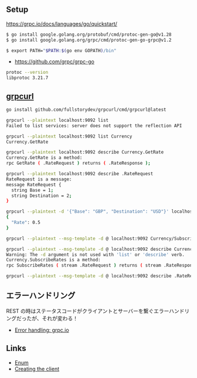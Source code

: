 ## Setup

https://grpc.io/docs/languages/go/quickstart/

```sh
$ go install google.golang.org/protobuf/cmd/protoc-gen-go@v1.28
$ go install google.golang.org/grpc/cmd/protoc-gen-go-grpc@v1.2

$ export PATH="$PATH:$(go env GOPATH)/bin"
```

- https://github.com/grpc/grpc-go

```sh
protoc --version
libprotoc 3.21.7
```

## [grpcurl](https://github.com/fullstorydev/grpcurl)

```sh
go install github.com/fullstorydev/grpcurl/cmd/grpcurl@latest

grpcurl --plaintext localhost:9092 list
Failed to list services: server does not support the reflection API

grpcurl --plaintext localhost:9092 list Currency
Currency.GetRate

grpcurl --plaintext localhost:9092 describe Currency.GetRate
Currency.GetRate is a method:
rpc GetRate ( .RateRequest ) returns ( .RateResponse );

grpcurl --plaintext localhost:9092 describe .RateRequest
RateRequest is a message:
message RateRequest {
  string Base = 1;
  string Destination = 2;
}

grpcurl --plaintext -d '{"Base": "GBP", "Destination": "USD"}' localhost:9092 Currency.GetRate
{
  "Rate": 0.5
}
```

```sh
grpcurl --plaintext --msg-template -d @ localhost:9092 Currency/SubscribeRates

grpcurl --plaintext --msg-template -d @ localhost:9092 describe Currency.SubscribeRates
Warning: The -d argument is not used with 'list' or 'describe' verb.
Currency.SubscribeRates is a method:
rpc SubscribeRates ( stream .RateRequest ) returns ( stream .RateResponse );

grpcurl --plaintext --msg-template -d @ localhost:9092 describe .RateRequest
```

## エラーハンドリング

REST の時はステータスコードがクライアントとサーバーを繋ぐエラーハンドリングだったが、それが変わる！

- [Error handling: grpc.io](https://grpc.io/docs/guides/error/)

## Links

- [Enum](https://developers.google.com/protocol-buffers/docs/reference/proto3-spec#enum_definition)
- [Creating the client](https://grpc.io/docs/languages/go/basics/#client)
